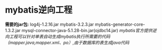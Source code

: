 # mybatis逆向工程
**需要的jar包:**
    log4j-1.2.16.jar
	mybatis-3.2.3.jar
	mybatis-generator-core-1.3.2.jar
	mysql-connector-java-5.1.28-bin.jar(ojdbc14.jar)
*mybatis官方提供逆向工程可以针对单表自动生成mybatis执行所需要的代码（mapper.java,mapper.xml、po）,由于数据库的表生成java代码*